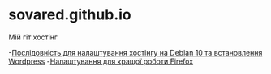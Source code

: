 # sovared.github.io
Мій гіт хостінг

-[Послідовність для налаштування хостінгу на Debian 10 та встановлення Wordpress](https://sovared.github.io/hostondebian)
-[Налаштування для кращої роботи Firefox](https://sovared.github.io/firefox_settings)
